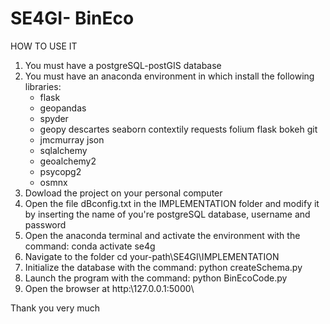 # SE4GI- BinEco
HOW TO USE IT
1) You must have a postgreSQL-postGIS database
2) You must have an anaconda environment in which install the following libraries:
    - flask
    - geopandas
    - spyder
    - geopy descartes seaborn contextily requests folium flask bokeh git
    - jmcmurray json
    - sqlalchemy
    - geoalchemy2
    - psycopg2
    - osmnx
4) Dowload the project on your personal computer
5) Open the file dBconfig.txt in the IMPLEMENTATION folder and modify it by inserting the name of you're postgreSQL database, username and password
6) Open the anaconda terminal and activate the environment with the command: conda activate se4g
7) Navigate to the folder cd your-path\SE4GI\IMPLEMENTATION
8) Initialize the database with the command: python createSchema.py
9) Launch the program with the command: python BinEcoCode.py
10) Open the browser at http:\127.0.0.1:5000\

Thank you very much
